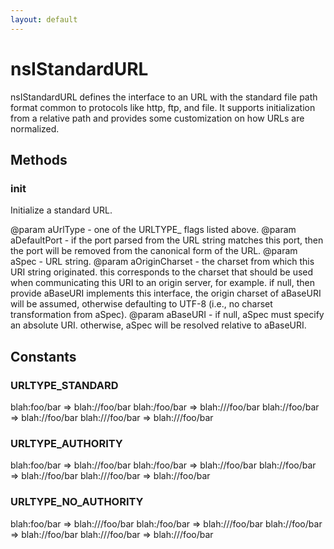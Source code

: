 ```yaml
---
layout: default
---
```


# nsIStandardURL #

nsIStandardURL defines the interface to an URL with the standard
file path format common to protocols like http, ftp, and file.
It supports initialization from a relative path and provides
some customization on how URLs are normalized.


## Methods ##

### init ###

Initialize a standard URL.

@param aUrlType       - one of the URLTYPE_ flags listed above.
@param aDefaultPort   - if the port parsed from the URL string matches
                        this port, then the port will be removed from the
                        canonical form of the URL.
@param aSpec          - URL string.
@param aOriginCharset - the charset from which this URI string
                        originated.  this corresponds to the charset
                        that should be used when communicating this
                        URI to an origin server, for example.  if
                        null, then provide aBaseURI implements this
                        interface, the origin charset of aBaseURI will
                        be assumed, otherwise defaulting to UTF-8 (i.e.,
                        no charset transformation from aSpec).
@param aBaseURI       - if null, aSpec must specify an absolute URI.
                        otherwise, aSpec will be resolved relative
                        to aBaseURI.


## Constants ##

### URLTYPE_STANDARD ###

blah:foo/bar    => blah://foo/bar
blah:/foo/bar   => blah:///foo/bar
blah://foo/bar  => blah://foo/bar
blah:///foo/bar => blah:///foo/bar


### URLTYPE_AUTHORITY ###

blah:foo/bar    => blah://foo/bar
blah:/foo/bar   => blah://foo/bar
blah://foo/bar  => blah://foo/bar
blah:///foo/bar => blah://foo/bar


### URLTYPE_NO_AUTHORITY ###

blah:foo/bar    => blah:///foo/bar
blah:/foo/bar   => blah:///foo/bar
blah://foo/bar  => blah://foo/bar
blah:///foo/bar => blah:///foo/bar

